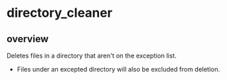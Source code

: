 # directory_cleaner

## overview

Deletes files in a directory that aren't on the exception list.

- Files under an excepted directory will also be excluded from deletion.
